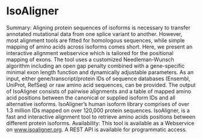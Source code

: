 # IsoAligner

Summary: Aligning protein sequences of isoforms is necessary to transfer annotated mutational data from one splice variant to another. However, most alignment tools are fitted for homologous sequences, while simple mapping of amino acids across isoforms comes short. Here, we present an interactive alignment webservice which is tailored for the positional mapping of exons. The tool uses a customized Needleman-Wunsch algorithm including an open gap penalty combined with a gene-specific minimal exon length function and dynamically adjustable parameters. As an input, either gene/transcript/protein IDs of sequence databases (Ensembl, UniProt, RefSeq) or raw amino acid sequences, can be provided. The output of IsoAligner consists of pairwise alignments and a table of mapped amino acid positions between the canonical or supplied isoform IDs and all alternative isoforms. IsoAligner’s human isoform library comprises of over 1.3 million IDs mapped on over 120,000 protein sequences. IsoAligner, is a fast and interactive alignment tool to retrieve amino acids positions between different protein isoforms.
Availability: This tool is available as a Webservice on www.isoaligner.org. A REST API is available for programmatic access. 
